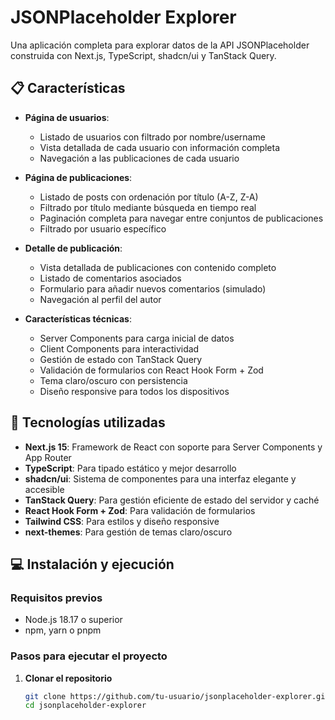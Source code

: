 # JSONPlaceholder Explorer

Una aplicación completa para explorar datos de la API JSONPlaceholder construida con Next.js, TypeScript, shadcn/ui y TanStack Query.

## 📋 Características

- **Página de usuarios**:

  - Listado de usuarios con filtrado por nombre/username
  - Vista detallada de cada usuario con información completa
  - Navegación a las publicaciones de cada usuario

- **Página de publicaciones**:

  - Listado de posts con ordenación por título (A-Z, Z-A)
  - Filtrado por título mediante búsqueda en tiempo real
  - Paginación completa para navegar entre conjuntos de publicaciones
  - Filtrado por usuario específico

- **Detalle de publicación**:

  - Vista detallada de publicaciones con contenido completo
  - Listado de comentarios asociados
  - Formulario para añadir nuevos comentarios (simulado)
  - Navegación al perfil del autor

- **Características técnicas**:
  - Server Components para carga inicial de datos
  - Client Components para interactividad
  - Gestión de estado con TanStack Query
  - Validación de formularios con React Hook Form + Zod
  - Tema claro/oscuro con persistencia
  - Diseño responsive para todos los dispositivos

## 🚀 Tecnologías utilizadas

- **Next.js 15**: Framework de React con soporte para Server Components y App Router
- **TypeScript**: Para tipado estático y mejor desarrollo
- **shadcn/ui**: Sistema de componentes para una interfaz elegante y accesible
- **TanStack Query**: Para gestión eficiente de estado del servidor y caché
- **React Hook Form + Zod**: Para validación de formularios
- **Tailwind CSS**: Para estilos y diseño responsive
- **next-themes**: Para gestión de temas claro/oscuro

## 💻 Instalación y ejecución

### Requisitos previos

- Node.js 18.17 o superior
- npm, yarn o pnpm

### Pasos para ejecutar el proyecto

1. **Clonar el repositorio**

   ```bash
   git clone https://github.com/tu-usuario/jsonplaceholder-explorer.git
   cd jsonplaceholder-explorer
   ```
